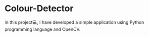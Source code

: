 # Colour-Detector
In this project💻, I have developed a simple application using Python programming language and OpenCV.
